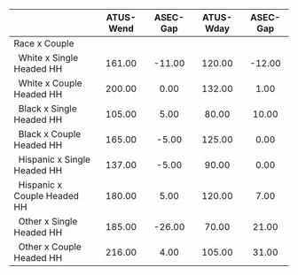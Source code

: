 
|                      |    ATUS-Wend |     ASEC-Gap |    ATUS-Wday |     ASEC-Gap |
| -------------------- | :----------: | :----------: | :----------: | :----------: |
| Race x Couple        |              |              |              |              |
| &nbsp;&nbsp;White x Single Headed HH |       161.00 |       -11.00 |       120.00 |       -12.00 |
| &nbsp;&nbsp;White x Couple Headed HH |       200.00 |         0.00 |       132.00 |         1.00 |
| &nbsp;&nbsp;Black x Single Headed HH |       105.00 |         5.00 |        80.00 |        10.00 |
| &nbsp;&nbsp;Black x Couple Headed HH |       165.00 |        -5.00 |       125.00 |         0.00 |
| &nbsp;&nbsp;Hispanic x Single Headed HH |       137.00 |        -5.00 |        90.00 |         0.00 |
| &nbsp;&nbsp;Hispanic x Couple Headed HH |       180.00 |         5.00 |       120.00 |         7.00 |
| &nbsp;&nbsp;Other x Single Headed HH |       185.00 |       -26.00 |        70.00 |        21.00 |
| &nbsp;&nbsp;Other x Couple Headed HH |       216.00 |         4.00 |       105.00 |        31.00 |

